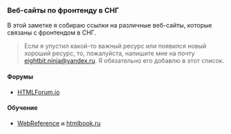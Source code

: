 ### Веб-сайты по фронтенду в СНГ

В этой заметке я собираю ссылки на различные веб-сайты, которые связаны с фронтендом в СНГ.

> Если я упустил какой-то важный ресурс или появился новый хороший ресурс, то, пожалуйста, напишите мне на почту 	eightbit.ninja@yandex.ru. Я обязательно его добавлю в этот список.

#### Форумы

- [HTMLForum.io][1]

#### Обучение

- [WebReference][2] и [htmlbook.ru][3]

[1]: https://htmlforum.io/
[2]: https://webref.ru/
[3]: http://htmlbook.ru/
